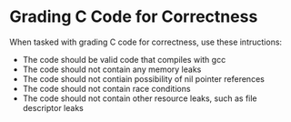 # Grading C Code for Correctness

When tasked with grading C code for correctness, use these intructions:

- The code should be valid code that compiles with gcc
- The code should not contain any memory leaks
- The code should not contiain possibility of nil pointer references
- The code should not contain race conditions
- The code should not contain other resource leaks, such as file descriptor leaks